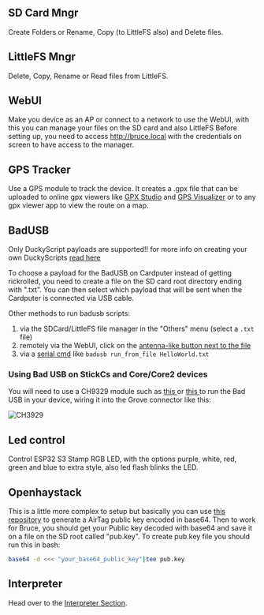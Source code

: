 
## SD Card Mngr
Create Folders or Rename, Copy (to LittleFS also) and Delete files.

## LittleFS Mngr
Delete, Copy, Rename or Read files from LittleFS.

## WebUI
Make you device as an AP or connect to a network to use the WebUI, with this you can manage your files on the SD card and also LittleFS
Before setting up, you need to access http://bruce.local with the credentials on screen to have access to the manager.

## GPS Tracker
Use a GPS module to track the device. It creates a .gpx file that can be uploaded to online gpx viewers like [GPX Studio](https://gpx.studio/app) and [GPS Visualizer](https://www.gpsvisualizer.com/) or to any gpx viewer app to view the route on a map.

## BadUSB

Only DuckyScript payloads are supported!! for more info on creating your own DuckyScripts [read here](https://docs.hak5.org/hak5-usb-rubber-ducky/ducky-script-basics/hello-world)

To choose a payload for the BadUSB on Cardputer instead of getting rickrolled, you need to create a file on the SD card root directory ending with ".txt".
You can then select which payload that will be sent when the Cardputer is connected via USB cable.

Other methods to run badusb scripts:

1. via the SDCard/LittleFS file manager in the "Others" menu (select a `.txt` file)
2. remotely via the WebUI, click on the [antenna-like button next to the file](https://github.com/pr3y/Bruce/pull/124)
3. via a [serial cmd](https://github.com/pr3y/Bruce/wiki/Serial) like `badusb run_from_file HelloWorld.txt`

### Using Bad USB on StickCs and Core/Core2 devices
You will need to use a CH9329 module such as [this ](https://pt.aliexpress.com/item/1005006680094576.html) or [this ](https://pt.aliexpress.com/item/1005007031564072.html) to run the Bad USB in your device, wiring it into the Grove connector like this:

![CH3929](https://github.com/user-attachments/assets/1af21925-728e-4086-aa8d-f29a932fb3a1)


## Led control
Control ESP32 S3 Stamp RGB LED, with the options purple, white, red, green and blue to extra style, also led flash blinks the LED.

## Openhaystack
This is a little more complex to setup but basically you can use [this repository](https://github.com/MatthewKuKanich/FindMyFlipper) to generate a AirTag public key encoded in base64.
Then to work for Bruce, you should get your Public key decoded with base64 and save it on a file on the SD root called "pub.key".
To create pub.key file you should run this in bash:
```sh
base64 -d <<< "your_base64_public_key"|tee pub.key
```

## Interpreter
Head over to the [Interpreter Section](https://github.com/pr3y/Bruce/wiki/Interpreter).